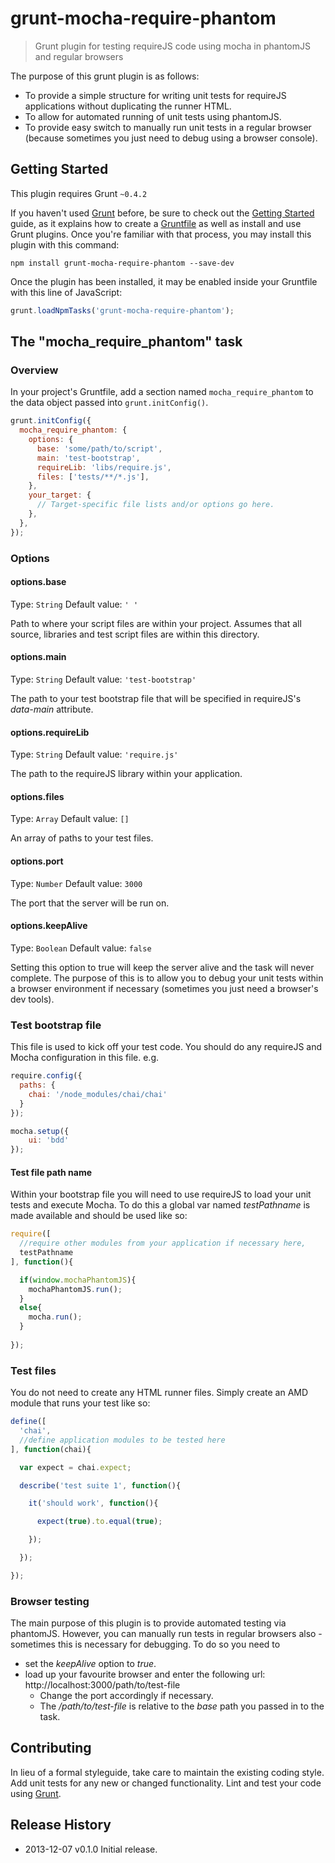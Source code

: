 # grunt-mocha-require-phantom

> Grunt plugin for testing requireJS code using mocha in phantomJS and regular browsers

The purpose of this grunt plugin is as follows:
- To provide a simple structure for writing unit tests for requireJS applications without duplicating the runner HTML.
- To allow for automated running of unit tests using phantomJS.
- To provide easy switch to manually run unit tests in a regular browser (because sometimes you just need to debug using a browser console).

## Getting Started
This plugin requires Grunt `~0.4.2`

If you haven't used [Grunt](http://gruntjs.com/) before, be sure to check out the [Getting Started](http://gruntjs.com/getting-started) guide, as it explains how to create a [Gruntfile](http://gruntjs.com/sample-gruntfile) as well as install and use Grunt plugins. Once you're familiar with that process, you may install this plugin with this command:

```shell
npm install grunt-mocha-require-phantom --save-dev
```

Once the plugin has been installed, it may be enabled inside your Gruntfile with this line of JavaScript:

```js
grunt.loadNpmTasks('grunt-mocha-require-phantom');
```

## The "mocha_require_phantom" task

### Overview
In your project's Gruntfile, add a section named `mocha_require_phantom` to the data object passed into `grunt.initConfig()`.

```js
grunt.initConfig({
  mocha_require_phantom: {
    options: {
      base: 'some/path/to/script',
      main: 'test-bootstrap',
      requireLib: 'libs/require.js',
      files: ['tests/**/*.js'],
    },
    your_target: {
      // Target-specific file lists and/or options go here.
    },
  },
});
```

### Options

#### options.base
Type: `String`
Default value: `' '`

Path to where your script files are within your project. Assumes that all source, libraries and test script files are within this directory.

#### options.main
Type: `String`
Default value: `'test-bootstrap'`

The path to your test bootstrap file that will be specified in requireJS's _data-main_ attribute.

#### options.requireLib
Type: `String`
Default value: `'require.js'`

The path to the requireJS library within your application.

#### options.files
Type: `Array`
Default value: `[]`

An array of paths to your test files.

#### options.port
Type: `Number`
Default value: `3000`

The port that the server will be run on.

#### options.keepAlive
Type: `Boolean`
Default value: `false`

Setting this option to true will keep the server alive and the task will never complete. The purpose of this is to allow you to debug your unit tests within a browser environment if necessary (sometimes you just need a browser's dev tools).

### Test bootstrap file
This file is used to kick off your test code. You should do any requireJS and Mocha configuration in this file. e.g.

```js
require.config({
  paths: {
    chai: '/node_modules/chai/chai'
  }
});

mocha.setup({
    ui: 'bdd'
});
```

#### Test file path name
Within your bootstrap file you will need to use requireJS to load your unit tests and execute Mocha. To do this a global var named _testPathname_ is made available and should be used like so:

```js
require([
  //require other modules from your application if necessary here,
  testPathname
], function(){

  if(window.mochaPhantomJS){
    mochaPhantomJS.run();
  }
  else{
    mocha.run();
  }
  
});
```

### Test files
You do not need to create any HTML runner files. Simply create an AMD module that runs your test like so:

```js
define([
  'chai',
  //define application modules to be tested here
], function(chai){

  var expect = chai.expect;

  describe('test suite 1', function(){

    it('should work', function(){

      expect(true).to.equal(true);

    });

  });

});
```

### Browser testing
The main purpose of this plugin is to provide automated testing via phantomJS. However, you can manually run tests in regular browsers also - sometimes this is necessary for debugging. To do so you need to

- set the _keepAlive_ option to _true_.
- load up your favourite browser and enter the following url: http://localhost:3000/path/to/test-file
    - Change the port accordingly if necessary.
    - The _/path/to/test-file_ is relative to the _base_ path you passed in to the task.

## Contributing
In lieu of a formal styleguide, take care to maintain the existing coding style. Add unit tests for any new or changed functionality. Lint and test your code using [Grunt](http://gruntjs.com/).

## Release History
* 2013-12-07  v0.1.0  Initial release.
